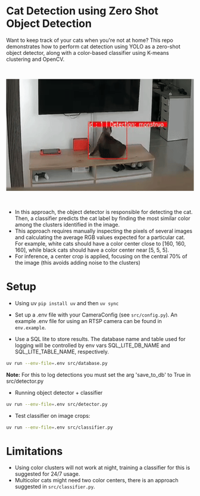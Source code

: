 # Cat Detection using Zero Shot Object Detection

Want to keep track of your cats when you're not at home? This repo demonstrates how to perform cat detection using YOLO as a zero-shot object detector, along with a color-based classifier using K-means clustering and OpenCV.

<br>
<p align="center">
  <img src="./data/demo_detection.gif" alt="Demo" height=300px/>
</p>

<br>

- In this approach, the object detector is responsible for detecting the cat. Then, a classifier predicts the cat label by finding the most similar color among the clusters identified in the image.
- This approach requires manually inspecting the pixels of several images and calculating the average RGB values expected for a particular cat. For example, white cats should have a color center close to [160, 160, 160], while black cats should have a color center near [5, 5, 5].
- For inference, a center crop is applied, focusing on the central 70% of the image (this avoids adding noise to the clusters)

# Setup

- Using uv `pip install uv` and then `uv sync`

- Set up a .env file with your CameraConfig (see `src/config.py`). An example .env file for using an RTSP camera can be found in `env.example`.

- Use a SQL lite to store results. The database name and table used for logging will be controlled by env vars SQL_LITE_DB_NAME and SQL_LITE_TABLE_NAME, respectively.

```bash
uv run --env-file=.env src/database.py
```

**Note:**
For this to log detections you must set the arg 'save_to_db' to True in src/detector.py

- Running object detector + classifier

```bash
uv run --env-file=.env src/detector.py
```

- Test classifier on image crops:

```bash
uv run --env-file=.env src/classifier.py
```

# Limitations

- Using color clusters will not work at night, training a classifier for this is suggested for 24/7 usage.
- Multicolor cats might need two color centers, there is an approach suggested in `src/classifier.py`.
